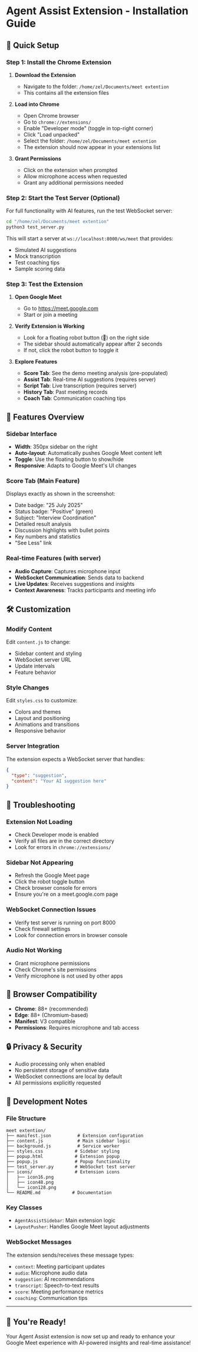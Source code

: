 # Agent Assist Extension - Installation Guide

## 🚀 Quick Setup

### Step 1: Install the Chrome Extension

1. **Download the Extension**
   - Navigate to the folder: `/home/zel/Documents/meet extention`
   - This contains all the extension files

2. **Load into Chrome**
   - Open Chrome browser
   - Go to `chrome://extensions/`
   - Enable "Developer mode" (toggle in top-right corner)
   - Click "Load unpacked"
   - Select the folder: `/home/zel/Documents/meet extention`
   - The extension should now appear in your extensions list

3. **Grant Permissions**
   - Click on the extension when prompted
   - Allow microphone access when requested
   - Grant any additional permissions needed

### Step 2: Start the Test Server (Optional)

For full functionality with AI features, run the test WebSocket server:

```bash
cd "/home/zel/Documents/meet extention"
python3 test_server.py
```

This will start a server at `ws://localhost:8000/ws/meet` that provides:
- Simulated AI suggestions
- Mock transcription
- Test coaching tips
- Sample scoring data

### Step 3: Test the Extension

1. **Open Google Meet**
   - Go to https://meet.google.com
   - Start or join a meeting

2. **Verify Extension is Working**
   - Look for a floating robot button (🤖) on the right side
   - The sidebar should automatically appear after 2 seconds
   - If not, click the robot button to toggle it

3. **Explore Features**
   - **Score Tab**: See the demo meeting analysis (pre-populated)
   - **Assist Tab**: Real-time AI suggestions (requires server)
   - **Script Tab**: Live transcription (requires server)
   - **History Tab**: Past meeting records
   - **Coach Tab**: Communication coaching tips

## 🎯 Features Overview

### Sidebar Interface
- **Width**: 350px sidebar on the right
- **Auto-layout**: Automatically pushes Google Meet content left
- **Toggle**: Use the floating button to show/hide
- **Responsive**: Adapts to Google Meet's UI changes

### Score Tab (Main Feature)
Displays exactly as shown in the screenshot:
- Date badge: "25 July 2025"
- Status badge: "Positive" (green)
- Subject: "Interview Coordination"
- Detailed result analysis
- Discussion highlights with bullet points
- Key numbers and statistics
- "See Less" link

### Real-time Features (with server)
- **Audio Capture**: Captures microphone input
- **WebSocket Communication**: Sends data to backend
- **Live Updates**: Receives suggestions and insights
- **Context Awareness**: Tracks participants and meeting info

## 🛠 Customization

### Modify Content
Edit `content.js` to change:
- Sidebar content and styling
- WebSocket server URL
- Update intervals
- Feature behavior

### Style Changes
Edit `styles.css` to customize:
- Colors and themes
- Layout and positioning
- Animations and transitions
- Responsive behavior

### Server Integration
The extension expects a WebSocket server that handles:
```json
{
  "type": "suggestion",
  "content": "Your AI suggestion here"
}
```

## 🔧 Troubleshooting

### Extension Not Loading
- Check Developer mode is enabled
- Verify all files are in the correct directory
- Look for errors in `chrome://extensions/`

### Sidebar Not Appearing
- Refresh the Google Meet page
- Click the robot toggle button
- Check browser console for errors
- Ensure you're on a meet.google.com page

### WebSocket Connection Issues
- Verify test server is running on port 8000
- Check firewall settings
- Look for connection errors in browser console

### Audio Not Working
- Grant microphone permissions
- Check Chrome's site permissions
- Verify microphone is not used by other apps

## 📱 Browser Compatibility

- **Chrome**: 88+ (recommended)
- **Edge**: 88+ (Chromium-based)
- **Manifest**: V3 compatible
- **Permissions**: Requires microphone and tab access

## 🔒 Privacy & Security

- Audio processing only when enabled
- No persistent storage of sensitive data
- WebSocket connections are local by default
- All permissions explicitly requested

## 📝 Development Notes

### File Structure
```
meet extention/
├── manifest.json          # Extension configuration
├── content.js             # Main sidebar logic
├── background.js          # Service worker
├── styles.css            # Sidebar styling
├── popup.html            # Extension popup
├── popup.js              # Popup functionality
├── test_server.py        # WebSocket test server
├── icons/                # Extension icons
│   ├── icon16.png
│   ├── icon48.png
│   └── icon128.png
└── README.md            # Documentation
```

### Key Classes
- `AgentAssistSidebar`: Main extension logic
- `LayoutPusher`: Handles Google Meet layout adjustments

### WebSocket Messages
The extension sends/receives these message types:
- `context`: Meeting participant updates
- `audio`: Microphone audio data
- `suggestion`: AI recommendations
- `transcript`: Speech-to-text results
- `score`: Meeting performance metrics
- `coaching`: Communication tips

---

## 🎉 You're Ready!

Your Agent Assist extension is now set up and ready to enhance your Google Meet experience with AI-powered insights and real-time assistance!
